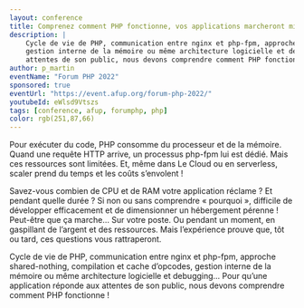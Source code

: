 ```yaml
---
layout: conference
title: Comprenez comment PHP fonctionne, vos applications marcheront mieux, Forum PHP 2022
description: |
    Cycle de vie de PHP, communication entre nginx et php-fpm, approche shared-nothing, compilation et cache d’opcodes, 
    gestion interne de la mémoire ou même architecture logicielle et debugging… Pour qu’une application réponde aux 
    attentes de son public, nous devons comprendre comment PHP fonctionne !
author: p_martin
eventName: "Forum PHP 2022"
sponsored: true
eventUrl: "https://event.afup.org/forum-php-2022/"
youtubeId: eWlsd9Vtszs
tags: [conference, afup, forumphp, php]
color: rgb(251,87,66)
---
```


Pour exécuter du code, PHP consomme du processeur et de la mémoire. Quand une requête HTTP arrive, un processus php-fpm lui est dédié. Mais ces ressources sont limitées. Et, même dans Le Cloud ou en serverless, scaler prend du temps et les coûts s’envolent !

Savez-vous combien de CPU et de RAM votre application réclame ? Et pendant quelle durée ? Si non ou sans comprendre « pourquoi », difficile de développer efficacement et de dimensionner un hébergement pérenne ! Peut-être que ça marche… Sur votre poste. Ou pendant un moment, en gaspillant de l’argent et des ressources. Mais l’expérience prouve que, tôt ou tard, ces questions vous rattraperont.

Cycle de vie de PHP, communication entre nginx et php-fpm, approche shared-nothing, compilation et cache d’opcodes, gestion interne de la mémoire ou même architecture logicielle et debugging… Pour qu’une application réponde aux attentes de son public, nous devons comprendre comment PHP fonctionne !

